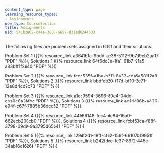 ```yaml
---
content_type: page
learning_resource_types:
- Assignments
ocw_type: CourseSection
title: Assignments
uid: 541b3a62-ca4e-3837-6657-d31ed0244533
---
```


The following files are problem sets assigned in 6.101 and their solutions.

Problem Set 1 ({{% resource_link a3641b1a-9bdd-ae38-5112-9b7d9cb2aa17 "PDF" %}}), Solutions 1 ({{% resource_link 64f6dc3e-1fa1-61b7-91a5-a83bff1f2940 "PDF" %}})

Problem Set 2 ({{% resource_link fcdc535f-e1be-b211-8a32-cda5e581f2a8 "PDF" %}}), Solutions 2 ({{% resource_link bbdfeb20-f17d-bf10-2e71-12e8d4cd9c73 "PDF" %}})

Problem Set 3 ({{% resource_link a1ec9594-3696-80e4-04dc-cba9c6a3bfbc "PDF" %}}), Solutions 3 ({{% resource_link ed14486b-a436-e94f-c67f-7885b36dcd52 "PDF" %}})

Problem Set 4 ({{% resource_link 44566148-fec4-de84-16a0-662ecb200cb0 "PDF" %}}), Solutions 4 ({{% resource_link fcbf53ca-f88f-3798-09d9-9a3795d65b41 "PDF" %}})

Problem Set 5 ({{% resource_link 129df2d1-18ff-cf62-156f-66107019951f "PDF" %}}), Solutions 5 ({{% resource_link b242fdce-fe37-89f2-445c-34ab16c1626f "PDF" %}})
